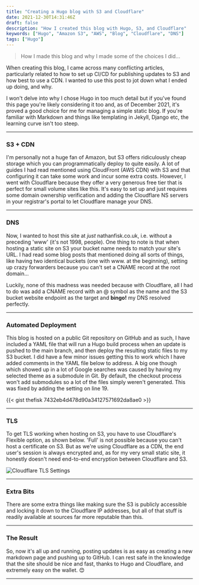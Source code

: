 ```yaml
---
title: "Creating a Hugo blog with S3 and Cloudflare"
date: 2021-12-30T14:31:46Z
draft: false
description: "How I created this blog with Hugo, S3, and Cloudflare"
keywords: ["Hugo", "Amazon S3", "AWS", "Blog", "Cloudflare", "DNS"]
tags: ["Hugo"]
---
```

> How I made this blog and why I made some of the choices I did...

When creating this blog, I came across many conflicting articles, particularly related to how to set up CI/CD for publishing updates to S3 and how best to use a CDN. I wanted to use this post to jot down what I ended up doing, and why.

I won't delve into why I chose Hugo in too much detail but if you've found this page you're likely considering it too and, as of December 2021, it's proved a good choice for me for managing a simple static blog. If you're familiar with Markdown and things like templating in Jekyll, Django etc, the learning curve isn't too steep.

---
### S3 + CDN

I'm personally not a huge fan of Amazon, but S3 offers ridiculously cheap storage which you can programmatically deploy to quite easily. A lot of guides I had read mentioned using CloudFront (AWS CDN) with S3 and that configuring it can take some work and incur some extra costs. However, I went with Cloudflare because they offer a very generous free tier that is perfect for small volume sites like this. It's easy to set up and just requires some domain ownership verification and adding the Cloudflare NS servers in your registrar's portal to let Cloudflare manage your DNS.

---
### DNS

Now, I wanted to host this site at _just_ nathanfisk.co.uk, i.e. without a preceding 'www' (it's not 1998, people). One thing to note is that when hosting a static site on S3 your bucket name needs to match your site's URL. I had read some blog posts that mentioned doing all sorts of things, like having two identical buckets (one with www. at the beginning), setting up crazy forwarders because you can't set a CNAME record at the root domain...

Luckily, none of this madness was needed because with Cloudflare, all I had to do was add a CNAME record with an @ symbol as the name and the S3 bucket website endpoint as the target and **bingo!** my DNS resolved perfectly.

---
### Automated Deployment

This blog is hosted on a public Git repository on GitHub and as such, I have included a YAML file that will run a Hugo build process when an update is pushed to the main branch, and then deploy the resulting static files to my S3 bucket. I did have a few minor issues getting this to work which I have added comments in the YAML file below to address. A big one though which showed up in a lot of Google searches was caused by having my selected theme as a submodule in Git. By default, the checkout process won't add submodules so a lot of the files simply weren't generated. This was fixed by adding the setting on line 19.

{{< gist thefisk 7432eb4d478d90a34127571692da8ae0 >}}

---
### TLS

To get TLS working when hosting on S3, you have to use Cloudflare's Flexible option, as shown below.  'Full' is not possible because you can't host a certificate on S3.  But as we're using Cloudflare as a CDN, the end user's session is always encrypted and, as for my very small static site, it honestly doesn't need end-to-end encryption between Cloudflare and S3.

![Cloudflare TLS Settings](/img/cloudflare_tls.png)

---
### Extra Bits

There are some extra things like making sure the S3 is publicly accessible and locking it down to the Cloudflare IP addresses, but all of that stuff is readily available at sources far more reputable than this.

---
### The Result

So, now it's all up and running, posting updates is as easy as creating a new markdown page and pushing up to GitHub. I can rest safe in the knowledge that the site should be nice and fast, thanks to Hugo and Cloudflare, and extremely easy on the wallet. :blush:

---